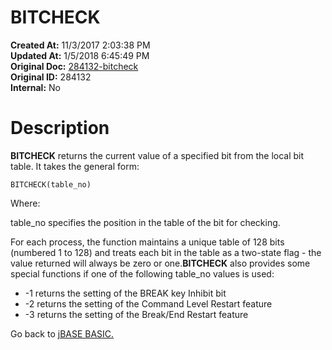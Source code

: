 # BITCHECK

**Created At:** 11/3/2017 2:03:38 PM  
**Updated At:** 1/5/2018 6:45:49 PM  
**Original Doc:** [284132-bitcheck](https://docs.jbase.com/36868-jbase-basic/284132-bitcheck)  
**Original ID:** 284132  
**Internal:** No  


# Description 

**BITCHECK** returns the current value of a specified bit from the local bit table. It takes the general form:

```
BITCHECK(table_no)
```

Where:

table\_no specifies the position in the table of the bit for checking.

For each process, the function maintains a unique table of 128 bits (numbered 1 to 128) and treats each bit in the table as a two-state flag - the value returned will always be zero or one.**BITCHECK** also provides some special functions if one of the following table\_no values is used:

- -1 returns the setting of the BREAK key Inhibit bit
- -2 returns the setting of the Command Level Restart feature
- -3 returns the setting of the Break/End Restart feature




Go back to [jBASE BASIC.](./../jbase-basic-programmers-reference-guide)
